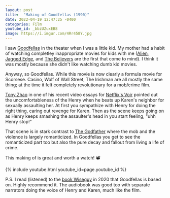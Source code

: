 ```yaml
---
layout: post
title:  "Making of Goodfellas (1990)"
date: 2022-04-19 12:47:25 -0400
categories: Film
youtube_id: _bbzUZuxEB8
image: https://i.imgur.com/4Rr458Y.jpg
---
```

I saw [Goodfellas](https://en.wikipedia.org/wiki/Goodfellas) in the theater when I was a little kid. My mother had a habit of watching completley inappropriate movies for kids with me ([Alien](https://en.wikipedia.org/wiki/Alien_(film)), [Jagged Edge](https://en.wikipedia.org/wiki/Jagged_Edge_(film)), and [The Believers](https://en.wikipedia.org/wiki/The_Believers) are the first that come to mind). I think it was mostly because she didn't like watching dumb kid movies.

Anyway, so Goodfellas. While this movie is now clearly a formula movie for Scorsese. Casino, Wolf of Wall Street, The Irishman are all mostly the same thing; at the time it felt completely revolutionary for a mob/crime film.

[Tony Zhao](https://twitter.com/tonyszhou?lang=en) in one of his recent video essays for [Netflix's Voir](https://www.netflix.com/title/80990130) pointed out the uncomfortableness of the Henry when he beats up Karen's neighbor for sexually assaulting her. At first you sympathize with Henry for doing the right thing, caring out revenge for Karen. Then as the scene keeps going on as Henry keeps smashing the assaulter's head in you start feeling, "uhh Henry stop!"

That scene is in stark contrast to [The Godfather](https://en.wikipedia.org/wiki/The_Godfather) where the mob and the violence is largely romanticized. In Goodfellas you get to see the romanticized part too but also the pure decay and fallout from living a life of crime.

This making of is great and worth a watch! 📽

{% include youtube.html youtube_id=page.youtube_id %}

P.S. I read (listened) to the [book Wiseguy](https://www.goodreads.com/en/book/show/158141) in 2020 that Goodfellas is based on. Highly recommend it. The audiobook was good too with separate narrators doing the voice of Henry and Karen, much like the film.